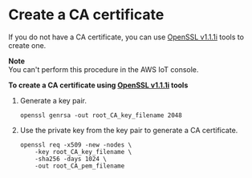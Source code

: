 # Create a CA certificate<a name="create-your-CA-cert"></a>

If you do not have a CA certificate, you can use [OpenSSL v1\.1\.1i](https://www.openssl.org/) tools to create one\.

**Note**  
You can't perform this procedure in the AWS IoT console\.

**To create a CA certificate using [OpenSSL v1\.1\.1i](https://www.openssl.org/) tools**

1. Generate a key pair\.

   ```
   openssl genrsa -out root_CA_key_filename 2048
   ```

1. Use the private key from the key pair to generate a CA certificate\.

   ```
   openssl req -x509 -new -nodes \
       -key root_CA_key_filename \
       -sha256 -days 1024 \
       -out root_CA_pem_filename
   ```